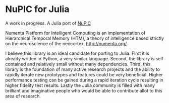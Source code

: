 # NuPIC for Julia

A work in progress. A Julia port of [NuPIC](https://github.com/numenta/nupic)

Numenta Platform for Intelligent Computing is an implementation of Hierarchical Temporal Memory (HTM), a theory of intelligence based strictly on the neuroscience of the neocortex. http://numenta.org/

I believe this library is an ideal candidate for porting to Julia. First it is already written in Python, a very similar language. Second, the library is self contained and relatively small without many dependencies. Third, this library is the foundation of many active research projects and the ability to rapidly iterate new prototypes and features could be very beneficial. Higher performance testing can be gained during a rapid iteration cycle resulting in higher fidelity test results. Lastly the Julia community is filled with many brilliant and imaginative people who would be able to contribute allot to this area of research.

